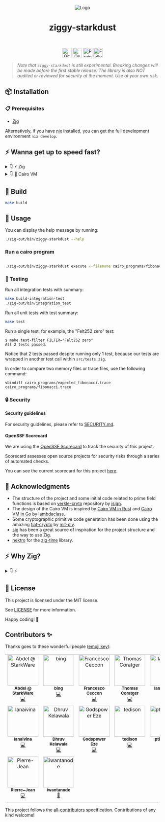<!-- markdownlint-disable MD033 -->
<!-- markdownlint-disable MD041 -->
<p align="center">
  <img src="https://github.com/keep-starknet-strange/ziggy-starkdust/blob/main/docs/kit/logo/starknet-zig-logo.png?raw=true" alt="Logo"/>
  <h1 align="center">ziggy-starkdust</h1>
</p>

<div align="center">
<br />

<a href="https://github.com/keep-starknet-strange/ziggy-starkdust/actions/workflows/test.yml"><img alt="GitHub Workflow Status (with event)" src="https://img.shields.io/github/actions/workflow/status/keep-starknet-strange/ziggy-starkdust/test.yml?style=for-the-badge" height=30></a>
<a href="https://securityscorecards.dev/viewer/?uri=github.com/keep-starknet-strange/ziggy-starkdust"><img alt="OpenSSF Scorecard Report" src="https://img.shields.io/ossf-scorecard/github.com/keep-starknet-strange/ziggy-starkdust?label=openssf%20scorecard&style=for-the-badge" height=30></a>
<a href="https://github.com/keep-starknet-strange/ziggy-starkdust/blob/main/LICENSE"><img src="https://img.shields.io/github/license/keep-starknet-strange/ziggy-starkdust.svg?style=for-the-badge" alt="Project license" height="30"></a>
<a href="https://twitter.com/StarknetZig"><img src="https://img.shields.io/twitter/follow/StarknetZig?style=for-the-badge&logo=twitter" alt="Follow StarknetZig on Twitter" height="30"></a>

</div>

> _Note that `ziggy-starkdust` is still experimental. Breaking changes will be made before the first stable release. The library is also NOT audited or reviewed for security at the moment. Use at your own risk._

## 📦 Installation

### 📋 Prerequisites

- [Zig](https://ziglang.org/)

Alternatively, if you have [nix](https://nixos.org/) installed, you can get the full development environment `nix develop`.

## ⚡ Wanna get up to speed fast?

<details>
  <summary>👇 ⚡ Zig </summary>

- [Zig language reference](https://ziglang.org/documentation/master/)
- [Zig Learn](https://ziglearn.org/)
- [Ziglings](https://ziglings.org/)

</details>

<details>
  <summary>👇 🐺 Cairo VM </summary>

- [Cairo Whitepaper](https://eprint.iacr.org/2021/1063.pdf)
- [OG Cairo VM in Python](https://github.com/starkware-libs/cairo-lang/tree/master/src/starkware/cairo/lang/vm)
- [Cairo VM in Rust](https://github.com/lambdaclass/cairo-vm)
- [Cairo VM in Go](https://github.com/lambdaclass/cairo-vm_in_go)

</details>

## 🔧 Build

```bash
make build
```

## 🤖 Usage

You can display the help message by running:

```bash
./zig-out/bin/ziggy-starkdust --help
```

### Run a cairo program

```bash

./zig-out/bin/ziggy-starkdust execute --filename cairo_programs/fibonacci.json --proof-mode=false
```


### 🧪 Testing

Run all integration tests with summary:
```bash
make build-integration-test
./zig-out/bin/integration_test
```

Run all unit tests with test summary:

```bash
make test
```

Run a single test, for example, the "Felt252 zero" test: 

```console
$ make test-filter FILTER="Felt252 zero"
All 2 tests passed.
```

Notice that 2 tests passed despite running only 1 test, because
our tests are wrapped in another test call within `src/tests.zig`.

In order to compare two memory files or trace files, use the following command: 

`vbindiff cairo_programs/expected_fibonacci.trace cairo_programs/fibonacci.trace`

### 🔒 Security

#### Security guidelines

For security guidelines, please refer to [SECURITY.md](docs/SECURITY.md).

#### OpenSSF Scorecard

We are using the [OpenSSF Scorecard](https://securityscorecards.dev/) to track the security of this project.

Scorecard assesses open source projects for security risks through a series of automated checks.

You can see the current scorecard for this project [here](https://securityscorecards.dev/viewer/?uri=github.com/keep-starknet-strange/ziggy-starkdust).

## 🙏 Acknowledgments

- The structure of the project and some initial code related to prime field functions is based on [verkle-cryto](https://github.com/jsign/verkle-crypto) repository by [jsign](https://github.com/jsign).
- The design of the Cairo VM is inspired by [Cairo VM in Rust](https://github.com/lambdaclass/cairo-vm) and [Cairo VM in Go](https://github.com/lambdaclass/cairo-vm_in_go) by [lambdaclass](https://lambdaclass.com/).
- Some cryptographic primitive code generation has been done using the amazing [fiat-crypto](https://github.com/mit-plv/fiat-crypto) by [mit-plv](https://github.com/mit-plv).
- [sig](https://github.com/Syndica/sig) has been a great source of inspiration for the project structure and the way to use Zig.
- [nektro](https://github.com/nektro/) for the [zig-time](https://github.com/nektro/zig-time) library.

## ⚡ Why Zig?

<details>
  <summary>👇 ⚡ </summary>

Choosing Zig for a third implementation of the Cairo VM brings several advantages, offering a unique blend of features not entirely covered by the existing Rust and Go implementations.

### 1. Simplicity and Readability

Zig aims for simplicity and clarity, enabling developers to read and understand the code quickly. It omits certain features like classes and exceptions to keep the language simple, which can be particularly useful for a VM where performance and maintainability are key.

### 2. Performance

Zig compiles to highly efficient native code, similar to Rust, making it an excellent choice for computationally-intensive tasks. The language's design gives the programmer direct control over memory and CPU, without unnecessary abstractions.

### 3. Explicit Control with Safety Features

Zig provides an environment where you have explicit control over memory allocation, similar to C and C++. While this does mean you're responsible for managing memory yourself, Zig offers certain safety features to catch common errors, like undefined behavior, during compile time or by providing runtime checks. This approach allows for a blend of performance and safety, making it a suitable choice for a VM where you often need fine-grained control.

### 4. C Interoperability

Zig offers first-class C interoperability without requiring any bindings or wrappers. This feature can be a game-changer for integrating with existing technologies.

### 5. Flexibility

Zig's comptime (compile-time) features offer powerful metaprogramming capabilities. This allows for expressive yet efficient code, as you can generate specialized routines at compile-time, reducing the need for runtime polymorphism.

### 6. Minimal Dependencies

Zig aims to reduce dependencies to a minimum, which could simplify the deployment and distribution of Cairo VM. This is particularly advantageous for systems that require high-reliability or have limited resources.

### 7. Community and Ecosystem

Although younger than Rust and Go, Zig's community is enthusiastic and rapidly growing. Adopting Zig at this stage means you can be a significant contributor to its ecosystem.

By choosing Zig for the third implementation of Cairo VM, we aim to leverage these features to build a high-performance, reliable, and maintainable virtual machine.

</details>

## 📄 License

This project is licensed under the MIT license.

See [LICENSE](LICENSE) for more information.

Happy coding! 🎉

## Contributors ✨

Thanks goes to these wonderful people ([emoji key](https://allcontributors.org/docs/en/emoji-key)):

<!-- ALL-CONTRIBUTORS-LIST:START - Do not remove or modify this section -->
<!-- prettier-ignore-start -->
<!-- markdownlint-disable -->
<table>
  <tbody>
    <tr>
      <td align="center" valign="top" width="14.28%"><a href="https://github.com/abdelhamidbakhta"><img src="https://avatars.githubusercontent.com/u/45264458?v=4?s=100" width="100px;" alt="Abdel @ StarkWare "/><br /><sub><b>Abdel @ StarkWare </b></sub></a><br /><a href="https://github.com/keep-starknet-strange/ziggy-starkdust/commits?author=abdelhamidbakhta" title="Code">💻</a></td>
      <td align="center" valign="top" width="14.28%"><a href="https://bingcicle.github.io/"><img src="https://avatars.githubusercontent.com/u/25565268?v=4?s=100" width="100px;" alt="bing"/><br /><sub><b>bing</b></sub></a><br /><a href="https://github.com/keep-starknet-strange/ziggy-starkdust/commits?author=bingcicle" title="Code">💻</a></td>
      <td align="center" valign="top" width="14.28%"><a href="https://ceccon.me/"><img src="https://avatars.githubusercontent.com/u/282580?v=4?s=100" width="100px;" alt="Francesco Ceccon"/><br /><sub><b>Francesco Ceccon</b></sub></a><br /><a href="https://github.com/keep-starknet-strange/ziggy-starkdust/commits?author=fracek" title="Code">💻</a></td>
      <td align="center" valign="top" width="14.28%"><a href="https://github.com/tcoratger"><img src="https://avatars.githubusercontent.com/u/60488569?v=4?s=100" width="100px;" alt="Thomas Coratger"/><br /><sub><b>Thomas Coratger</b></sub></a><br /><a href="https://github.com/keep-starknet-strange/ziggy-starkdust/commits?author=tcoratger" title="Code">💻</a></td>
      <td align="center" valign="top" width="14.28%"><a href="https://github.com/lambda-0x"><img src="https://avatars.githubusercontent.com/u/87354252?v=4?s=100" width="100px;" alt="lambda-0x"/><br /><sub><b>lambda-0x</b></sub></a><br /><a href="https://github.com/keep-starknet-strange/ziggy-starkdust/commits?author=lambda-0x" title="Code">💻</a></td>
      <td align="center" valign="top" width="14.28%"><a href="https://nils-mathieu.fr/"><img src="https://avatars.githubusercontent.com/u/80390054?v=4?s=100" width="100px;" alt="Nils"/><br /><sub><b>Nils</b></sub></a><br /><a href="https://github.com/keep-starknet-strange/ziggy-starkdust/commits?author=nils-mathieu" title="Code">💻</a></td>
      <td align="center" valign="top" width="14.28%"><a href="https://github.com/jobez"><img src="https://avatars.githubusercontent.com/u/615197?v=4?s=100" width="100px;" alt="johann bestowrous"/><br /><sub><b>johann bestowrous</b></sub></a><br /><a href="https://github.com/keep-starknet-strange/ziggy-starkdust/commits?author=jobez" title="Code">💻</a></td>
    </tr>
    <tr>
      <td align="center" valign="top" width="14.28%"><a href="https://github.com/lana-shanghai"><img src="https://avatars.githubusercontent.com/u/31368580?v=4?s=100" width="100px;" alt="lanaivina"/><br /><sub><b>lanaivina</b></sub></a><br /><a href="https://github.com/keep-starknet-strange/ziggy-starkdust/commits?author=lana-shanghai" title="Code">💻</a></td>
      <td align="center" valign="top" width="14.28%"><a href="https://github.com/dhruvkelawala"><img src="https://avatars.githubusercontent.com/u/50968441?v=4?s=100" width="100px;" alt="Dhruv Kelawala"/><br /><sub><b>Dhruv Kelawala</b></sub></a><br /><a href="https://github.com/keep-starknet-strange/ziggy-starkdust/commits?author=dhruvkelawala" title="Code">💻</a></td>
      <td align="center" valign="top" width="14.28%"><a href="https://github.com/Godspower-Eze"><img src="https://avatars.githubusercontent.com/u/61994334?v=4?s=100" width="100px;" alt="Godspower Eze"/><br /><sub><b>Godspower Eze</b></sub></a><br /><a href="https://github.com/keep-starknet-strange/ziggy-starkdust/commits?author=Godspower-Eze" title="Code">💻</a></td>
      <td align="center" valign="top" width="14.28%"><a href="https://github.com/edisontim"><img src="https://avatars.githubusercontent.com/u/76473430?v=4?s=100" width="100px;" alt="tedison"/><br /><sub><b>tedison</b></sub></a><br /><a href="https://github.com/keep-starknet-strange/ziggy-starkdust/commits?author=edisontim" title="Code">💻</a></td>
      <td align="center" valign="top" width="14.28%"><a href="https://github.com/ptisserand"><img src="https://avatars.githubusercontent.com/u/544314?v=4?s=100" width="100px;" alt="ptisserand"/><br /><sub><b>ptisserand</b></sub></a><br /><a href="https://github.com/keep-starknet-strange/ziggy-starkdust/commits?author=ptisserand" title="Code">💻</a></td>
      <td align="center" valign="top" width="14.28%"><a href="https://ndcroos.github.io/site/"><img src="https://avatars.githubusercontent.com/u/16431833?v=4?s=100" width="100px;" alt="ndcroos"/><br /><sub><b>ndcroos</b></sub></a><br /><a href="https://github.com/keep-starknet-strange/ziggy-starkdust/commits?author=ndcroos" title="Documentation">📖</a></td>
      <td align="center" valign="top" width="14.28%"><a href="https://github.com/0xicosahedron"><img src="https://avatars.githubusercontent.com/u/83328087?v=4?s=100" width="100px;" alt="Icosahedron"/><br /><sub><b>Icosahedron</b></sub></a><br /><a href="https://github.com/keep-starknet-strange/ziggy-starkdust/commits?author=0xicosahedron" title="Code">💻</a></td>
    </tr>
    <tr>
      <td align="center" valign="top" width="14.28%"><a href="https://github.com/pjserol"><img src="https://avatars.githubusercontent.com/u/3019795?v=4?s=100" width="100px;" alt="Pierre-Jean"/><br /><sub><b>Pierre-Jean</b></sub></a><br /><a href="https://github.com/keep-starknet-strange/ziggy-starkdust/commits?author=pjserol" title="Code">💻</a></td>
      <td align="center" valign="top" width="14.28%"><a href="https://github.com/tudorpintea999"><img src="https://avatars.githubusercontent.com/u/87604944?v=4?s=100" width="100px;" alt="iwantanode"/><br /><sub><b>iwantanode</b></sub></a><br /><a href="https://github.com/keep-starknet-strange/ziggy-starkdust/commits?author=tudorpintea999" title="Documentation">📖</a></td>
    </tr>
  </tbody>
</table>

<!-- markdownlint-restore -->
<!-- prettier-ignore-end -->

<!-- ALL-CONTRIBUTORS-LIST:END -->

This project follows the [all-contributors](https://github.com/all-contributors/all-contributors) specification. Contributions of any kind welcome!
